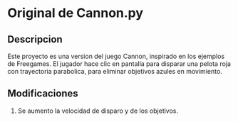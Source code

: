 # Original de Cannon.py

## Descripcion
Este proyecto es una version del juego Cannon, inspirado en los ejemplos de Freegames.
El jugador hace clic en pantalla para disparar una pelota roja con trayectoria parabolica, para eliminar objetivos azules en movimiento.

## Modificaciones
1. Se aumento la velocidad de disparo y de los objetivos.
